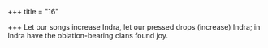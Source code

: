 +++
title = "16"

+++
Let our songs increase Indra, let our pressed drops (increase) Indra; in Indra have the oblation-bearing clans found joy.